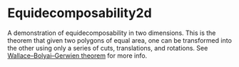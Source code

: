 # Equidecomposability2d

A demonstration of equidecomposability in two dimensions. This is the theorem that given two polygons of equal area, one can be transformed into the other using only a series of cuts, translations, and rotations. See [Wallace–Bolyai–Gerwien theorem](https://en.wikipedia.org/wiki/Wallace%E2%80%93Bolyai%E2%80%93Gerwien_theorem) for more info.
